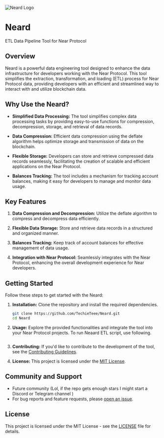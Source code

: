 ![Neard Logo](https://github.com/TechieTeee/Neard/assets/100870737/83c05b14-860d-497f-98aa-e23a3cd34633)
# Neard
ETL Data Pipeline Tool for Near Protocol

## Overview

Neard is a powerful data engineering tool designed to enhance the data infrastructure for developers working with the Near Protocol. This tool simplifies the extraction, transformation, and loading (ETL) process for Near Protocol data, providing developers with an efficient and streamlined way to interact with and utilize blockchain data.

## Why Use the Neard?

- **Simplified Data Processing:** The tool simplifies complex data processing tasks by providing easy-to-use functions for compression, decompression, storage, and retrieval of data records.

- **Data Compression:** Efficient data compression using the deflate algorithm helps optimize storage and transmission of data on the blockchain.

- **Flexible Storage:** Developers can store and retrieve compressed data records seamlessly, facilitating the creation of scalable and efficient applications on the Near Protocol.

- **Balances Tracking:** The tool includes a mechanism for tracking account balances, making it easy for developers to manage and monitor data usage.

## Key Features

1. **Data Compression and Decompression:** Utilize the deflate algorithm to compress and decompress data efficiently.

2. **Flexible Data Storage:** Store and retrieve data records in a structured and organized manner.

3. **Balances Tracking:** Keep track of account balances for effective management of data usage.

4. **Integration with Near Protocol:** Seamlessly integrates with the Near Protocol, enhancing the overall development experience for Near developers.

## Getting Started

Follow these steps to get started with the Neard:

1. **Installation:** Clone the repository and install the required dependencies.

    ```bash
    git clone https://github.com/TechieTeee/Neard.git
    cd Neard
    ```

2. **Usage:** Explore the provided functionalities and integrate the tool into your Near Protocol projects. To run Neaard ETL script, use following.

    ```python near_etl_script.py
    ```

3. **Contributing:** If you'd like to contribute to the development of the tool, see the [Contributing Guidelines](CONTRIBUTING.md).

4. **License:** This project is licensed under the [MIT License](LICENSE).

## Community and Support

- Future community (Lol, if the repo gets enough stars I might start a Discord or Telegram channel )
- For bug reports and feature requests, please [open an issue](https://github.com/TechieTeee/Neard/issues).

## License

This project is licensed under the MIT License - see the [LICENSE](LICENSE) file for details.
